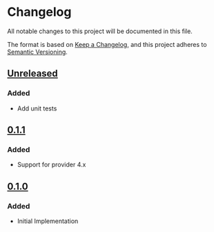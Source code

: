 # Changelog

All notable changes to this project will be documented in this file.

The format is based on [Keep a Changelog](https://keepachangelog.com/en/1.0.0/),
and this project adheres to [Semantic Versioning](https://semver.org/spec/v2.0.0.html).

## [Unreleased]

### Added

- Add unit tests

## [0.1.1]

### Added

- Support for provider 4.x

## [0.1.0]

### Added

- Initial Implementation

[unreleased]: https://github.com/mineiros-io/terraform-google-bigquery-dataset/compare/v0.1.1...HEAD
[0.1.1]: https://github.com/mineiros-io/terraform-google-bigquery-dataset/compare/v0.1.0...v0.1.1
[0.1.0]: https://github.com/mineiros-io/terraform-google-bigquery-dataset/releases/tag/v0.1.0
